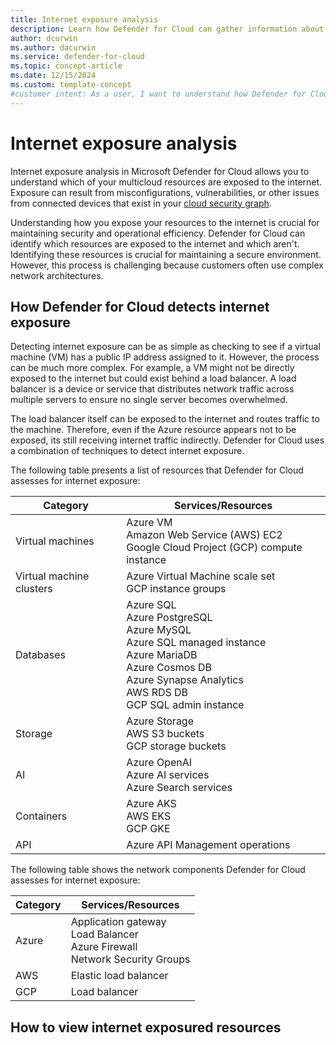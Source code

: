 ```yaml
---
title: Internet exposure analysis
description: Learn how Defender for Cloud can gather information about your multicloud compute resources without installing an agent on your machines.
author: dcurwin
ms.author: dacurwin
ms.service: defender-for-cloud
ms.topic: concept-article
ms.date: 12/15/2024
ms.custom: template-concept
#customer intent: As a user, I want to understand how Defender for Cloud detects and assesses internet exposure for my multicloud resources, so I can identify and mitigate potential security risks effectively.
---
```


# Internet exposure analysis

Internet exposure analysis in Microsoft Defender for Cloud allows you to understand which of your multicloud resources are exposed to the internet. Exposure can result from misconfigurations, vulnerabilities, or other issues from connected devices that exist in your [cloud security graph](concept-attack-path.md#what-is-cloud-security-graph).

Understanding how you expose your resources to the internet is crucial for maintaining security and operational efficiency. Defender for Cloud can identify which resources are exposed to the internet and which aren't. Identifying these resources is crucial for maintaining a secure environment. However, this process is challenging because customers often use complex network architectures.

## How Defender for Cloud detects internet exposure

Detecting internet exposure can be as simple as checking to see if a virtual machine (VM) has a public IP address assigned to it. However, the process can be much more complex. For example, a VM might not be directly exposed to the internet but could exist behind a load balancer. A load balancer is a device or service that distributes network traffic across multiple servers to ensure no single server becomes overwhelmed. 

The load balancer itself can be exposed to the internet and routes traffic to the machine. Therefore, even if the Azure resource appears not to be exposed, its still receiving internet traffic indirectly. Defender for Cloud uses a combination of techniques to detect internet exposure. 

The following table presents a list of resources that Defender for Cloud assesses for internet exposure:

| Category | Services/Resources |
|--|--|
| Virtual machines | Azure VM <br> Amazon Web Service (AWS) EC2 <br> Google Cloud Project (GCP) compute instance |
| Virtual machine clusters | Azure Virtual Machine scale set <br> GCP instance groups |
| Databases | Azure SQL <br> Azure PostgreSQL <br> Azure MySQL <br> Azure SQL managed instance <br> Azure MariaDB <br> Azure Cosmos DB <br> Azure Synapse Analytics <br> AWS RDS DB <br> GCP SQL admin instance |
| Storage | Azure Storage <br> AWS S3 buckets <br> GCP storage buckets |
| AI | Azure OpenAI <br> Azure AI services <br> Azure Search services |
| Containers | Azure AKS <br> AWS EKS <br> GCP GKE |
| API | Azure API Management operations |

The following table shows the network components Defender for Cloud assesses for internet exposure:

| Category | Services/Resources |
|----------|--------------------|
| Azure    | Application gateway <br> Load Balancer <br> Azure Firewall <br> Network Security Groups |
| AWS      | Elastic load balancer |
| GCP      | Load balancer |

## How to view internet exposured resources

